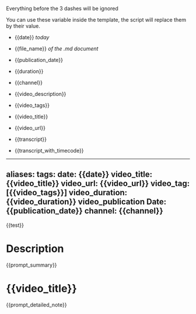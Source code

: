 Everything before the 3 dashes will be ignored

You can use these variable inside the template, the script will replace them by their value.
- {{date}} *today*
- {{file_name}} *of the .md document*
- {{publication_date}}
- {{duration}}
- {{channel}}
- {{video_description}}
- {{video_tags}}
- {{video_title}}
- {{video_url}}
- {{transcript}}


- {{transcript_with_timecode}}


---
aliases: 
tags: 
date: {{date}}
video_title: {{video_title}}
video_url: {{video_url}}
video_tag: [{{video_tags}}]
video_duration: {{video_duration}}
video_publication Date: {{publication_date}}
channel: {{channel}}
---
{{test}}


# Description
{{prompt_summary}}


# {{video_title}}
{{prompt_detailed_note}}
